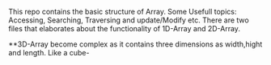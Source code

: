 This repo contains the basic structure of Array.
Some Usefull topics: Accessing, Searching, Traversing and update/Modify etc.
There are two files that elaborates about the functionality of 1D-Array and 2D-Array.


**3D-Array become complex as it contains three dimensions as width,hight and length. Like a cube-
